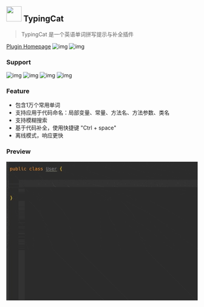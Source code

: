 ## <img width="40px" height="40px" src="https://plugins.jetbrains.com/files/17950/147604/icon/pluginIcon.svg"> TypingCat 
> TypingCat 是一个英语单词拼写提示与补全插件

[Plugin Homepage](https://plugins.jetbrains.com/plugin/17950-typingcat)
![img](https://img.shields.io/badge/verstion-v0.0.6-blue?style=flat-square&logo=appveyor)
![img](https://img.shields.io/badge/compatibility-203+-1?style=flat-square&logo=IntelliJIDEA)

### Support
![img](https://img.shields.io/badge/Idea-Java-blue?style=flat-square&logo=IntelliJIDEA)
![img](https://img.shields.io/badge/PyCharm-Python-blue?style=flat-square&logo=PyCharm)
![img](https://img.shields.io/badge/Goland-Go-blue?style=flat-square&logo=Goland)
![img](https://img.shields.io/badge/AndroidStudio-Java-blue?style=flat-square&logo=AndroidStudio)

### Feature
 - 包含1万个常用单词
 - 支持应用于代码命名：局部变量、常量、方法名、方法参数、类名
 - 支持模糊搜索
 - 基于代码补全，使用快捷键 "Ctrl + space"
 - 离线模式，响应更快

### Preview
![Preview](./doc/image/preview_1.gif)
